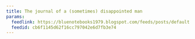 ```yaml
---
title: The journal of a (sometimes) disappointed man
params:
  feedlink: https://bluenotebooks1979.blogspot.com/feeds/posts/default
  feedid: cb6f1145d62f16cc797042e6d7fb3e74
---
```

